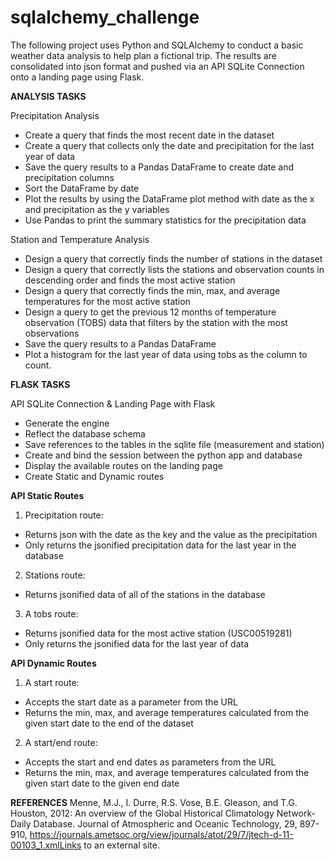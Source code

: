 # sqlalchemy_challenge

The following project uses Python and SQLAlchemy to conduct a basic weather data analysis to help plan a fictional trip. The results are consolidated into json format and pushed via an API SQLite Connection onto a landing page using Flask.

**ANALYSIS TASKS**

Precipitation Analysis
* Create a query that finds the most recent date in the dataset
* Create a query that collects only the date and precipitation for the last year of data
* Save the query results to a Pandas DataFrame to create date and precipitation columns
* Sort the DataFrame by date
* Plot the results by using the DataFrame plot method with date as the x and precipitation as the y variables
* Use Pandas to print the summary statistics for the precipitation data 

Station and Temperature Analysis
* Design a query that correctly finds the number of stations in the dataset 
* Design a query that correctly lists the stations and observation counts in descending order and finds the most active station
* Design a query that correctly finds the min, max, and average temperatures for the most active station
* Design a query to get the previous 12 months of temperature observation (TOBS) data that filters by the station with the most observations
* Save the query results to a Pandas DataFrame
* Plot a histogram for the last year of data using tobs as the column to count.

**FLASK TASKS**

API SQLite Connection & Landing Page with Flask
* Generate the engine
* Reflect the database schema
* Save references to the tables in the sqlite file (measurement and station)
* Create and bind the session between the python app and database 
* Display the available routes on the landing page
* Create Static and Dynamic routes

 **API Static Routes**
 1. Precipitation route:
  * Returns json with the date as the key and the value as the precipitation
  * Only returns the jsonified precipitation data for the last year in the database
 
 2. Stations route:
  * Returns jsonified data of all of the stations in the database
 
 3. A tobs route:
  * Returns jsonified data for the most active station (USC00519281)
  * Only returns the jsonified data for the last year of data
 
 **API Dynamic Routes**
 1. A start route:
  * Accepts the start date as a parameter from the URL
  * Returns the min, max, and average temperatures calculated from the given start date to the end of the dataset 
 
 2. A start/end route:
  * Accepts the start and end dates as parameters from the URL
  * Returns the min, max, and average temperatures calculated from the given start date to the given end date

**REFERENCES**
Menne, M.J., I. Durre, R.S. Vose, B.E. Gleason, and T.G. Houston, 2012: An overview of the Global Historical Climatology Network-Daily Database. Journal of Atmospheric and Oceanic Technology, 29, 897-910, https://journals.ametsoc.org/view/journals/atot/29/7/jtech-d-11-00103_1.xmlLinks to an external site.
